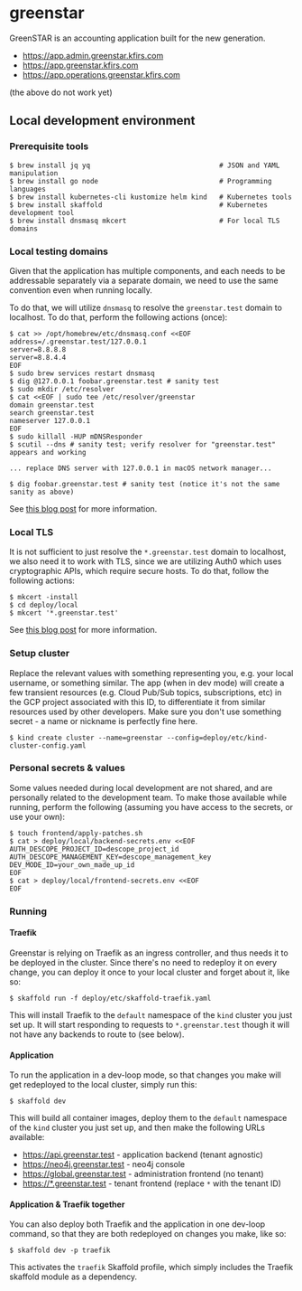 # greenstar

GreenSTAR is an accounting application built for the new generation.

- https://app.admin.greenstar.kfirs.com
- https://app.greenstar.kfirs.com
- https://app.operations.greenstar.kfirs.com

(the above do not work yet)

## Local development environment

### Prerequisite tools

```shell
$ brew install jq yq                                # JSON and YAML manipulation
$ brew install go node                              # Programming languages 
$ brew install kubernetes-cli kustomize helm kind   # Kubernetes tools
$ brew install skaffold                             # Kubernetes development tool
$ brew install dnsmasq mkcert                       # For local TLS domains
```

### Local testing domains

Given that the application has multiple components, and each needs to be addressable separately via a separate domain,
we need to use the same convention even when running locally.

To do that, we will utilize `dnsmasq` to resolve the `greenstar.test` domain to localhost. To do that, perform the
following actions (once):

```shell
$ cat >> /opt/homebrew/etc/dnsmasq.conf <<EOF
address=/.greenstar.test/127.0.0.1
server=8.8.8.8
server=8.8.4.4
EOF
$ sudo brew services restart dnsmasq
$ dig @127.0.0.1 foobar.greenstar.test # sanity test
$ sudo mkdir /etc/resolver
$ cat <<EOF | sudo tee /etc/resolver/greenstar
domain greenstar.test
search greenstar.test
nameserver 127.0.0.1
EOF
$ sudo killall -HUP mDNSResponder
$ scutil --dns # sanity test; verify resolver for "greenstar.test" appears and working

... replace DNS server with 127.0.0.1 in macOS network manager...

$ dig foobar.greenstar.test # sanity test (notice it's not the same sanity as above)
```

See [this blog post](https://mjpitz.com/blog/2020/10/21/local-ingress-domains-kind/) for more information.

### Local TLS

It is not sufficient to just resolve the `*.greenstar.test` domain to localhost, we also need it to work with TLS, since
we are utilizing Auth0 which uses cryptographic APIs, which require secure hosts. To do that, follow the following
actions:

```shell
$ mkcert -install
$ cd deploy/local
$ mkcert '*.greenstar.test'
```

See [this blog post](https://web.dev/how-to-use-local-https/) for more information.

### Setup cluster

Replace the relevant values with something representing you, e.g. your local username, or something similar. The app
(when in dev mode) will create a few transient resources (e.g. Cloud Pub/Sub topics, subscriptions, etc) in the GCP
project associated with this ID, to differentiate it from similar resources used by other developers. Make sure you
don't use something secret - a name or nickname is perfectly fine here.

```shell
$ kind create cluster --name=greenstar --config=deploy/etc/kind-cluster-config.yaml
```

### Personal secrets & values

Some values needed during local development are not shared, and are personally related to the development team. To make
those available while running, perform the following (assuming you have access to the secrets, or use your own):

```shell
$ touch frontend/apply-patches.sh
$ cat > deploy/local/backend-secrets.env <<EOF
AUTH_DESCOPE_PROJECT_ID=descope_project_id
AUTH_DESCOPE_MANAGEMENT_KEY=descope_management_key
DEV_MODE_ID=your_own_made_up_id
EOF
$ cat > deploy/local/frontend-secrets.env <<EOF
EOF
```

### Running

#### Traefik

Greenstar is relying on Traefik as an ingress controller, and thus needs it to be deployed in the cluster. Since there's
no need to redeploy it on every change, you can deploy it once to your local cluster and forget about it, like so:

```shell
$ skaffold run -f deploy/etc/skaffold-traefik.yaml
```

This will install Traefik to the `default` namespace of the `kind` cluster you just set up. It will start responding to
requests to `*.greenstar.test` though it will not have any backends to route to (see below).

#### Application

To run the application in a dev-loop mode, so that changes you make will get redeployed to the local cluster, simply
run this:

```shell
$ skaffold dev
```

This will build all container images, deploy them to the `default` namespace of the `kind` cluster you just set up, and
then make the following URLs available:

- https://api.greenstar.test - application backend (tenant agnostic)
- https://neo4j.greenstar.test - neo4j console
- https://global.greenstar.test - administration frontend (no tenant)
- [https://*.greenstar.test](https://*.greenstar.test) - tenant frontend (replace `*` with the tenant ID)

#### Application & Traefik together

You can also deploy both Traefik and the application in one dev-loop command, so that they are both redeployed on
changes you make, like so:

```shell
$ skaffold dev -p traefik
```

This activates the `traefik` Skaffold profile, which simply includes the Traefik skaffold module as a dependency.
